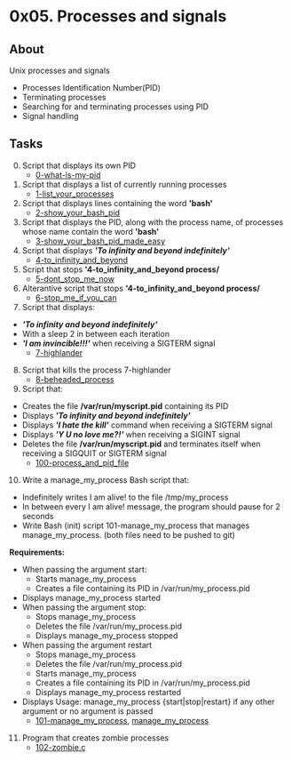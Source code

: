 # 0x05. Processes and signals

## About
Unix processes and signals
* Processes Identification Number(PID)
* Terminating processes
* Searching for and terminating processes using PID
* Signal handling

## Tasks
0. Script that displays its own PID
	* [0-what-is-my-pid](0-what-is-my-pid)
1. Script that displays a list of currently running processes
	* [1-list_your_processes](1-list_your_processes)
2. Script that displays lines containing the word **'bash'**
	* [2-show_your_bash_pid](2-show_your_bash_pid)
3. Script that displays the PID, along with the process name, of processes whose name contain the word **'bash'**
	* [3-show_your_bash_pid_made_easy](3-show_your_bash_pid_made_easy)
4. Script that displays ***'To infinity and beyond indefinitely'***
	* [4-to_infinity_and_beyond](4-to_infinity_and_beyond)
5. Script that stops **'4-to_infinity_and_beyond process/**
	* [5-dont_stop_me_now](5-dont_stop_me_now)
6. Alterantive script that stops **'4-to_infinity_and_beyond process/** 
	* [6-stop_me_if_you_can](6-stop_me_if_you_can)
7. Script that displays:
* ***'To infinity and beyond indefinitely'***
* With a sleep 2 in between each iteration
* ***'I am invincible!!!'*** when receiving a SIGTERM signal
	* [7-highlander](7-highlander)
8. Script that kills the process 7-highlander
	* [8-beheaded_process](8-beheaded_process)
9. Script that:
* Creates the file **/var/run/myscript.pid** containing its PID
* Displays ***'To infinity and beyond indefinitely'***
* Displays ***'I hate the kill'*** command when receiving a SIGTERM signal
* Displays ***'Y U no love me?!'*** when receiving a SIGINT signal
* Deletes the file **/var/run/myscript.pid** and terminates itself when receiving a SIGQUIT or SIGTERM signal
	* [100-process_and_pid_file](100-process_and_pid_file)
10. Write a manage_my_process Bash script that:
* Indefinitely writes I am alive! to the file /tmp/my_process
* In between every I am alive! message, the program should pause for 2 seconds
* Write Bash (init) script 101-manage_my_process that manages manage_my_process. (both files need to be pushed to git)

**Requirements:**
* When passing the argument start:
	* Starts manage_my_process
	* Creates a file containing its PID in /var/run/my_process.pid
*	Displays manage_my_process started
* When passing the argument stop:
	* Stops manage_my_process
	* Deletes the file /var/run/my_process.pid
	* Displays manage_my_process stopped
* When passing the argument restart
	* Stops manage_my_process
	* Deletes the file /var/run/my_process.pid
	* Starts manage_my_process
	* Creates a file containing its PID in /var/run/my_process.pid
	* Displays manage_my_process restarted
* Displays Usage: manage_my_process {start|stop|restart} if any other argument or no argument is passed
	* [101-manage_my_process](101-manage_my_process), [manage_my_process](manage_my_process)
11. Program that creates zombie processes
	* [102-zombie.c](102-zombie.c)
